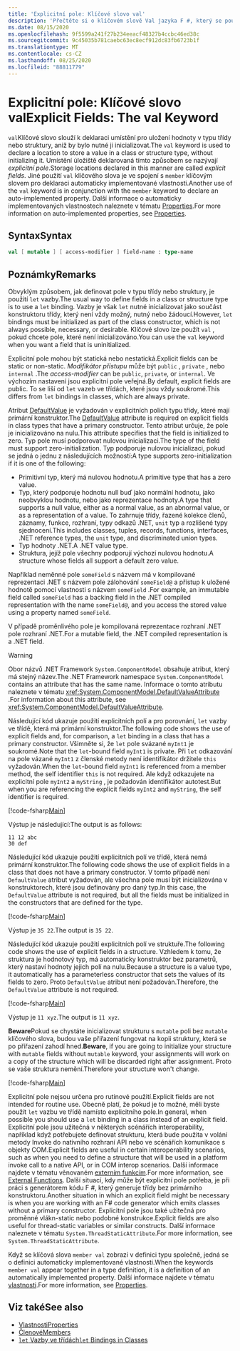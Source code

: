 ```yaml
---
title: 'Explicitní pole: Klíčové slovo val'
description: 'Přečtěte si o klíčovém slově Val jazyka F #, který se používá k deklaraci umístění pro uložení hodnoty v typu třídy nebo struktury bez inicializace typu.'
ms.date: 08/15/2020
ms.openlocfilehash: 9f5599a241f27b234eeacf48327b4ccbc46ed38c
ms.sourcegitcommit: 9c45035b781caebc63ec8ecf912dc83fb6723b1f
ms.translationtype: MT
ms.contentlocale: cs-CZ
ms.lasthandoff: 08/25/2020
ms.locfileid: "88811779"
---
```

# <a name="explicit-fields-the-val-keyword"></a><span data-ttu-id="7331d-103">Explicitní pole: Klíčové slovo val</span><span class="sxs-lookup"><span data-stu-id="7331d-103">Explicit Fields: The val Keyword</span></span>

<span data-ttu-id="7331d-104">`val`Klíčové slovo slouží k deklaraci umístění pro uložení hodnoty v typu třídy nebo struktury, aniž by bylo nutné ji inicializovat.</span><span class="sxs-lookup"><span data-stu-id="7331d-104">The `val` keyword is used to declare a location to store a value in a class or structure type, without initializing it.</span></span> <span data-ttu-id="7331d-105">Umístění úložiště deklarovaná tímto způsobem se nazývají *explicitní pole*.</span><span class="sxs-lookup"><span data-stu-id="7331d-105">Storage locations declared in this manner are called *explicit fields*.</span></span> <span data-ttu-id="7331d-106">Jiné použití `val` klíčového slova je ve spojení s `member` klíčovým slovem pro deklaraci automaticky implementované vlastnosti.</span><span class="sxs-lookup"><span data-stu-id="7331d-106">Another use of the `val` keyword is in conjunction with the `member` keyword to declare an auto-implemented property.</span></span> <span data-ttu-id="7331d-107">Další informace o automaticky implementovaných vlastnostech naleznete v tématu [Properties](properties.md).</span><span class="sxs-lookup"><span data-stu-id="7331d-107">For more information on auto-implemented properties, see [Properties](properties.md).</span></span>

## <a name="syntax"></a><span data-ttu-id="7331d-108">Syntax</span><span class="sxs-lookup"><span data-stu-id="7331d-108">Syntax</span></span>

```fsharp
val [ mutable ] [ access-modifier ] field-name : type-name
```

## <a name="remarks"></a><span data-ttu-id="7331d-109">Poznámky</span><span class="sxs-lookup"><span data-stu-id="7331d-109">Remarks</span></span>

<span data-ttu-id="7331d-110">Obvyklým způsobem, jak definovat pole v typu třídy nebo struktury, je použití `let` vazby.</span><span class="sxs-lookup"><span data-stu-id="7331d-110">The usual way to define fields in a class or structure type is to use a `let` binding.</span></span> <span data-ttu-id="7331d-111">Vazby je však `let` nutné inicializovat jako součást konstruktoru třídy, který není vždy možný, nutný nebo žádoucí.</span><span class="sxs-lookup"><span data-stu-id="7331d-111">However, `let` bindings must be initialized as part of the class constructor, which is not always possible, necessary, or desirable.</span></span> <span data-ttu-id="7331d-112">Klíčové slovo lze použít `val` , pokud chcete pole, které není inicializováno.</span><span class="sxs-lookup"><span data-stu-id="7331d-112">You can use the `val` keyword when you want a field that is uninitialized.</span></span>

<span data-ttu-id="7331d-113">Explicitní pole mohou být statická nebo nestatická.</span><span class="sxs-lookup"><span data-stu-id="7331d-113">Explicit fields can be static or non-static.</span></span> <span data-ttu-id="7331d-114">*Modifikátor přístupu* může být `public` , `private` , nebo `internal` .</span><span class="sxs-lookup"><span data-stu-id="7331d-114">The *access-modifier* can be `public`, `private`, or `internal`.</span></span> <span data-ttu-id="7331d-115">Ve výchozím nastavení jsou explicitní pole veřejná.</span><span class="sxs-lookup"><span data-stu-id="7331d-115">By default, explicit fields are public.</span></span> <span data-ttu-id="7331d-116">To se liší od `let` vazeb ve třídách, které jsou vždy soukromé.</span><span class="sxs-lookup"><span data-stu-id="7331d-116">This differs from `let` bindings in classes, which are always private.</span></span>

<span data-ttu-id="7331d-117">Atribut [DefaultValue](https://fsharp.github.io/fsharp-core-docs/reference/fsharp-core-defaultvalueattribute.html) je vyžadován v explicitních polích typu třídy, které mají primární konstruktor.</span><span class="sxs-lookup"><span data-stu-id="7331d-117">The [DefaultValue](https://fsharp.github.io/fsharp-core-docs/reference/fsharp-core-defaultvalueattribute.html) attribute is required on explicit fields in class types that have a primary constructor.</span></span> <span data-ttu-id="7331d-118">Tento atribut určuje, že pole je inicializováno na nulu.</span><span class="sxs-lookup"><span data-stu-id="7331d-118">This attribute specifies that the field is initialized to zero.</span></span> <span data-ttu-id="7331d-119">Typ pole musí podporovat nulovou inicializaci.</span><span class="sxs-lookup"><span data-stu-id="7331d-119">The type of the field must support zero-initialization.</span></span> <span data-ttu-id="7331d-120">Typ podporuje nulovou inicializaci, pokud se jedná o jednu z následujících možností:</span><span class="sxs-lookup"><span data-stu-id="7331d-120">A type supports zero-initialization if it is one of the following:</span></span>

- <span data-ttu-id="7331d-121">Primitivní typ, který má nulovou hodnotu.</span><span class="sxs-lookup"><span data-stu-id="7331d-121">A primitive type that has a zero value.</span></span>
- <span data-ttu-id="7331d-122">Typ, který podporuje hodnotu null buď jako normální hodnotu, jako neobvyklou hodnotu, nebo jako reprezentace hodnoty.</span><span class="sxs-lookup"><span data-stu-id="7331d-122">A type that supports a null value, either as a normal value, as an abnormal value, or as a representation of a value.</span></span> <span data-ttu-id="7331d-123">To zahrnuje třídy, řazené kolekce členů, záznamy, funkce, rozhraní, typy odkazů .NET, `unit` typ a rozlišené typy sjednocení.</span><span class="sxs-lookup"><span data-stu-id="7331d-123">This includes classes, tuples, records, functions, interfaces, .NET reference types, the `unit` type, and discriminated union types.</span></span>
- <span data-ttu-id="7331d-124">Typ hodnoty .NET.</span><span class="sxs-lookup"><span data-stu-id="7331d-124">A .NET value type.</span></span>
- <span data-ttu-id="7331d-125">Struktura, jejíž pole všechny podporují výchozí nulovou hodnotu.</span><span class="sxs-lookup"><span data-stu-id="7331d-125">A structure whose fields all support a default zero value.</span></span>

<span data-ttu-id="7331d-126">Například neměnné pole `someField` s názvem má v kompilované reprezentaci .NET s názvem pole zálohování `someField@` a přístup k uložené hodnotě pomocí vlastnosti s názvem `someField` .</span><span class="sxs-lookup"><span data-stu-id="7331d-126">For example, an immutable field called `someField` has a backing field in the .NET compiled representation with the name `someField@`, and you access the stored value using a property named `someField`.</span></span>

<span data-ttu-id="7331d-127">V případě proměnlivého pole je kompilovaná reprezentace rozhraní .NET pole rozhraní .NET.</span><span class="sxs-lookup"><span data-stu-id="7331d-127">For a mutable field, the .NET compiled representation is a .NET field.</span></span>

> [!WARNING]
> <span data-ttu-id="7331d-128">Obor názvů .NET Framework `System.ComponentModel` obsahuje atribut, který má stejný název.</span><span class="sxs-lookup"><span data-stu-id="7331d-128">The .NET Framework namespace `System.ComponentModel` contains an attribute that has the same name.</span></span> <span data-ttu-id="7331d-129">Informace o tomto atributu naleznete v tématu <xref:System.ComponentModel.DefaultValueAttribute> .</span><span class="sxs-lookup"><span data-stu-id="7331d-129">For information about this attribute, see <xref:System.ComponentModel.DefaultValueAttribute>.</span></span>

<span data-ttu-id="7331d-130">Následující kód ukazuje použití explicitních polí a pro porovnání, `let` vazby ve třídě, která má primární konstruktor.</span><span class="sxs-lookup"><span data-stu-id="7331d-130">The following code shows the use of explicit fields and, for comparison, a `let` binding in a class that has a primary constructor.</span></span> <span data-ttu-id="7331d-131">Všimněte si, že `let` pole svázané `myInt1` je soukromé.</span><span class="sxs-lookup"><span data-stu-id="7331d-131">Note that the `let`-bound field `myInt1` is private.</span></span> <span data-ttu-id="7331d-132">Při `let` odkazování na pole vázané `myInt1` z členské metody není identifikátor držitele `this` vyžadován.</span><span class="sxs-lookup"><span data-stu-id="7331d-132">When the `let`-bound field `myInt1` is referenced from a member method, the self identifier `this` is not required.</span></span> <span data-ttu-id="7331d-133">Ale když odkazujete na explicitní pole `myInt2` a `myString` , je požadován identifikátor autotest.</span><span class="sxs-lookup"><span data-stu-id="7331d-133">But when you are referencing the explicit fields `myInt2` and `myString`, the self identifier is required.</span></span>

[!code-fsharp[Main](~/samples/snippets/fsharp/lang-ref-2/snippet6701.fs)]

<span data-ttu-id="7331d-134">Výstup je následující:</span><span class="sxs-lookup"><span data-stu-id="7331d-134">The output is as follows:</span></span>

```console
11 12 abc
30 def
```

<span data-ttu-id="7331d-135">Následující kód ukazuje použití explicitních polí ve třídě, která nemá primární konstruktor.</span><span class="sxs-lookup"><span data-stu-id="7331d-135">The following code shows the use of explicit fields in a class that does not have a primary constructor.</span></span> <span data-ttu-id="7331d-136">V tomto případě není `DefaultValue` atribut vyžadován, ale všechna pole musí být inicializována v konstruktorech, které jsou definovány pro daný typ.</span><span class="sxs-lookup"><span data-stu-id="7331d-136">In this case, the `DefaultValue` attribute is not required, but all the fields must be initialized in the constructors that are defined for the type.</span></span>

[!code-fsharp[Main](~/samples/snippets/fsharp/lang-ref-2/snippet6702.fs)]

<span data-ttu-id="7331d-137">Výstup je `35 22`.</span><span class="sxs-lookup"><span data-stu-id="7331d-137">The output is `35 22`.</span></span>

<span data-ttu-id="7331d-138">Následující kód ukazuje použití explicitních polí ve struktuře.</span><span class="sxs-lookup"><span data-stu-id="7331d-138">The following code shows the use of explicit fields in a structure.</span></span> <span data-ttu-id="7331d-139">Vzhledem k tomu, že struktura je hodnotový typ, má automaticky konstruktor bez parametrů, který nastaví hodnoty jejich polí na nulu.</span><span class="sxs-lookup"><span data-stu-id="7331d-139">Because a structure is a value type, it automatically has a parameterless constructor that sets the values of its fields to zero.</span></span> <span data-ttu-id="7331d-140">Proto `DefaultValue` atribut není požadován.</span><span class="sxs-lookup"><span data-stu-id="7331d-140">Therefore, the `DefaultValue` attribute is not required.</span></span>

[!code-fsharp[Main](~/samples/snippets/fsharp/lang-ref-2/snippet6703.fs)]

<span data-ttu-id="7331d-141">Výstup je `11 xyz`.</span><span class="sxs-lookup"><span data-stu-id="7331d-141">The output is `11 xyz`.</span></span>

<span data-ttu-id="7331d-142">**Beware**Pokud se chystáte inicializovat strukturu s `mutable` poli bez `mutable` klíčového slova, budou vaše přiřazení fungovat na kopii struktury, která se po přiřazení zahodí hned.</span><span class="sxs-lookup"><span data-stu-id="7331d-142">**Beware**, if you are going to initialize your structure with `mutable` fields without `mutable` keyword, your assignments will work on a copy of the structure which will be discarded right after assignment.</span></span> <span data-ttu-id="7331d-143">Proto se vaše struktura nemění.</span><span class="sxs-lookup"><span data-stu-id="7331d-143">Therefore your structure won't change.</span></span>

[!code-fsharp[Main](~/samples/snippets/fsharp/lang-ref-2/snippet6704.fs)]

<span data-ttu-id="7331d-144">Explicitní pole nejsou určena pro rutinové použití.</span><span class="sxs-lookup"><span data-stu-id="7331d-144">Explicit fields are not intended for routine use.</span></span> <span data-ttu-id="7331d-145">Obecně platí, že pokud je to možné, měli byste použít `let` vazbu ve třídě namísto explicitního pole.</span><span class="sxs-lookup"><span data-stu-id="7331d-145">In general, when possible you should use a `let` binding in a class instead of an explicit field.</span></span> <span data-ttu-id="7331d-146">Explicitní pole jsou užitečná v některých scénářích interoperability, například když potřebujete definovat strukturu, která bude použita v volání metody Invoke do nativního rozhraní API nebo ve scénářích komunikace s objekty COM.</span><span class="sxs-lookup"><span data-stu-id="7331d-146">Explicit fields are useful in certain interoperability scenarios, such as when you need to define a structure that will be used in a platform invoke call to a native API, or in COM interop scenarios.</span></span> <span data-ttu-id="7331d-147">Další informace najdete v tématu věnovaném [externím funkcím](../functions/external-functions.md).</span><span class="sxs-lookup"><span data-stu-id="7331d-147">For more information, see [External Functions](../functions/external-functions.md).</span></span> <span data-ttu-id="7331d-148">Další situací, kdy může být explicitní pole potřeba, je při práci s generátorem kódu F #, který generuje třídy bez primárního konstruktoru.</span><span class="sxs-lookup"><span data-stu-id="7331d-148">Another situation in which an explicit field might be necessary is when you are working with an F# code generator which emits classes without a primary constructor.</span></span> <span data-ttu-id="7331d-149">Explicitní pole jsou také užitečná pro proměnné vlákn-static nebo podobné konstrukce.</span><span class="sxs-lookup"><span data-stu-id="7331d-149">Explicit fields are also useful for thread-static variables or similar constructs.</span></span> <span data-ttu-id="7331d-150">Další informace naleznete v tématu `System.ThreadStaticAttribute`.</span><span class="sxs-lookup"><span data-stu-id="7331d-150">For more information, see `System.ThreadStaticAttribute`.</span></span>

<span data-ttu-id="7331d-151">Když se klíčová slova `member val` zobrazí v definici typu společně, jedná se o definici automaticky implementované vlastnosti.</span><span class="sxs-lookup"><span data-stu-id="7331d-151">When the keywords `member val` appear together in a type definition, it is a definition of an automatically implemented property.</span></span> <span data-ttu-id="7331d-152">Další informace najdete v tématu [vlastnosti](properties.md).</span><span class="sxs-lookup"><span data-stu-id="7331d-152">For more information, see [Properties](properties.md).</span></span>

## <a name="see-also"></a><span data-ttu-id="7331d-153">Viz také</span><span class="sxs-lookup"><span data-stu-id="7331d-153">See also</span></span>

- [<span data-ttu-id="7331d-154">Vlastnosti</span><span class="sxs-lookup"><span data-stu-id="7331d-154">Properties</span></span>](properties.md)
- [<span data-ttu-id="7331d-155">Členové</span><span class="sxs-lookup"><span data-stu-id="7331d-155">Members</span></span>](index.md)
- [<span data-ttu-id="7331d-156">`let` Vazby ve třídách</span><span class="sxs-lookup"><span data-stu-id="7331d-156">`let` Bindings in Classes</span></span>](let-bindings-in-classes.md)

